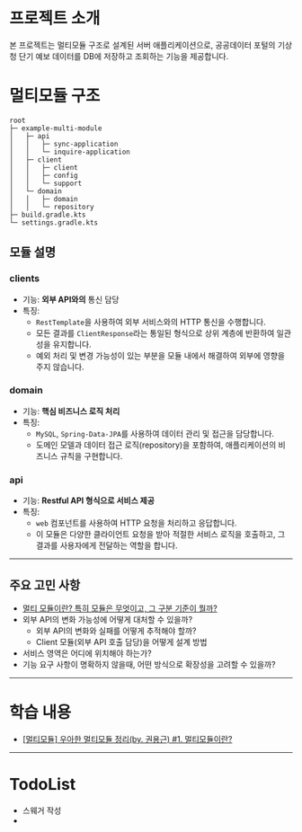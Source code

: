 # 프로젝트 소개
본 프로젝트는 멀티모듈 구조로 설계된 서버 애플리케이션으로, 공공데이터 포털의 기상청 단기 예보 데이터를 DB에 저장하고 조회하는 기능을 제공합니다.

# 멀티모듈 구조
```
root
├─ example-multi-module
│	├─ api
│	│	├─ sync-application
│	│	└─ inquire-application
│	├─ client
│	│	├─ client
│	│	├─ config
│	│	└─ support
│	└─ domain
│	│	├─ domain
│	│	└─ repository
├─ build.gradle.kts
└─ settings.gradle.kts
```
## 모듈 설명
### clients
- 기능: **외부 API와의** 통신 담당
- 특징:
  - ```RestTemplate```을 사용하여 외부 서비스와의 HTTP 통신을 수행합니다.
  - 모든 결과를 ```ClientResponse```라는 통일된 형식으로 상위 계층에 반환하여 일관성을 유지합니다.
  - 예외 처리 및 변경 가능성이 있는 부분을 모듈 내에서 해결하여 외부에 영향을 주지 않습니다.

### domain 
- 기능: **핵심 비즈니스 로직 처리**
- 특징:
  - ```MySQL```, ```Spring-Data-JPA```를 사용하여 데이터 관리 및 접근을 담당합니다.
  - 도메인 모델과 데이터 접근 로직(repository)을 포함하여, 애플리케이션의 비즈니스 규칙을 구현합니다.

### api
- 기능: **Restful API 형식으로 서비스 제공**
- 특징:
  - ```web``` 컴포넌트를 사용하여 HTTP 요청을 처리하고 응답합니다.
  - 이 모듈은 다양한 클라이언트 요청을 받아 적절한 서비스 로직을 호출하고, 그 결과를 사용자에게 전달하는 역할을 합니다.
* * *
## 주요 고민 사항
- [멀티 모듈이란? 특히 모듈은 무엇이고, 그 구분 기준이 뭘까?](https://github.com/gumgu/example-multi-module-java/wiki/%5B%EC%A3%BC%EC%9A%94%EA%B3%A0%EB%AF%BC%EC%82%AC%ED%95%AD%5D-%EB%A9%80%ED%8B%B0-%EB%AA%A8%EB%93%88%EC%9D%B4%EB%9E%80%3F-%ED%8A%B9%ED%9E%88-%EB%AA%A8%EB%93%88%EC%9D%80-%EB%AC%B4%EC%97%87%EC%9D%B4%EA%B3%A0,-%EA%B7%B8-%EA%B5%AC%EB%B6%84-%EA%B8%B0%EC%A4%80%EC%9D%B4-%EB%AD%98%EA%B9%8C%3F)
- 외부 API의 변화 가능성에 어떻게 대처할 수 있을까?
   - 외부 API의 변화와 실패를 어떻게 추적해야 할까?
   - Client 모듈(외부 API 호출 담당)을 어떻게 설계 방법
- 서비스 영역은 어디에 위치해야 하는가?
- 기능 요구 사항이 명확하지 않을때, 어떤 방식으로 확장성을 고려할 수 있을까?
* *  *
# 학습 내용
- [[멀티모듈] 우아한 멀티모듈 정리(by. 권용근) #1. 멀티모듈이란?](https://velog.io/@bienlee/%EB%A9%80%ED%8B%B0%EB%AA%A8%EB%93%88-%EC%9A%B0%EC%95%84%ED%95%9C-%EB%A9%80%ED%8B%B0%EB%AA%A8%EB%93%88-%EC%A0%95%EB%A6%ACby.-%EA%B6%8C%EC%9A%A9%EA%B7%BC-1.-%EB%A9%80%ED%8B%B0%EB%AA%A8%EB%93%88%EC%9D%B4%EB%9E%80)

* * *
# TodoList
- 스웨거 작성
- 
